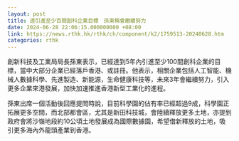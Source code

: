 ```yaml
---
layout: post
title: 達引進至少百間創科企業目標　孫東稱會繼續努力
date: 2024-06-28 22:06:15.000000000 +08:00
link: https://news.rthk.hk/rthk/ch/component/k2/1759513-20240628.htm
categories: rthk
---
```


創新科技及工業局局長孫東表示，已經達到5年內引進至少100間創科企業的目標，當中大部分企業已經落戶香港、或註冊。他表示，相關企業包括人工智能、機械人數據科學、先進製造、新能源，生命健康科技等，未來3年會繼續努力，引入更多企業來港發展，加快加速推進香港新型工業化的進程。

孫東出席一個活動後回應提問時說，目前科學園的佔有率已經超過9成，科學園正拓展更多空間，而北部都會區，尤其是新田科技城，會陸續釋放更多土地，亦提到政府會將沙嶺地段約10公頃土地發展成為國際數據園，希望借新釋放的土地，吸引更多海內外龍頭產業到香港。
